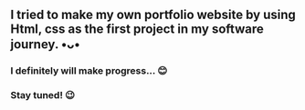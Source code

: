 ## I tried to make my own portfolio website by using Html, css as the first project in my software journey. •ᴗ•
### I definitely will make progress... 😊
### Stay tuned! 😉
